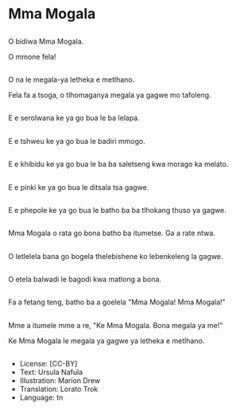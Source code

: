 # Mma Mogala

##
O bidiwa Mma Mogala.

O mmone fela!

##
O na le megala-ya letheka e metlhano.

Fela fa a tsoga, o tlhomaganya megala ya gagwe mo tafoleng.

##
E e serolwana ke ya go bua le ba lelapa.

##
E e tshweu ke ya go bua le badiri mmogo.

##
E e khibidu ke ya go bua le ba ba saletseng kwa morago ka melato.

##
E e pinki ke ya go bua le ditsala tsa gagwe.

##
E e phepole ke ya go bua le batho ba ba tlhokang thuso ya gagwe.

##
Mma Mogala o rata go bona batho ba itumetse. Ga a rate ntwa.

##
O letlelela bana go bogela thelebishene ko lebenkeleng la gagwe.

##
O etela balwadi le bagodi kwa matlong a bona.

##
Fa a fetang teng, batho ba a goelela "Mma Mogala! Mma Mogala!"

##
Mme a itumele mme a re, "Ke Mma Mogala. Bona megala ya me!"

Ke Mma Mogala le megala ya gagwe ya letheka e metlhano.

##
* License: [CC-BY]
* Text: Ursula Nafula
* Illustration: Marion Drew
* Translation: Lorato Trok
* Language: tn
